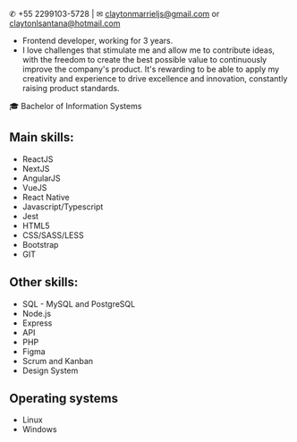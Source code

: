 ✆ +55 2299103-5728 | ✉ claytonmarrieljs@gmail.com or claytonlsantana@hotmail.com

- Frontend developer, working for 3 years.
- I love challenges that stimulate me and allow me to contribute ideas, with the freedom to create the best possible value to continuously improve the company's product. It's rewarding to be able to apply my creativity and experience to drive excellence and innovation, constantly raising product standards.

🎓 Bachelor of Information Systems

## Main skills:
- ReactJS
- NextJS
- AngularJS
- VueJS
- React Native
- Javascript/Typescript
- Jest
- HTML5
- CSS/SASS/LESS
- Bootstrap
- GIT

## Other skills:
- SQL - MySQL and PostgreSQL
- Node.js
- Express
- API
- PHP
- Figma 
- Scrum and Kanban
- Design System 

## Operating systems
- Linux 
- Windows
